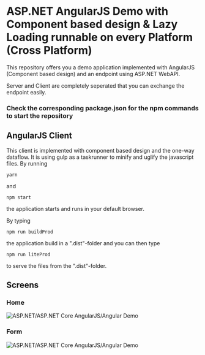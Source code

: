 # ASP.NET AngularJS Demo with Component based design & Lazy Loading  runnable on every Platform (Cross Platform)

This repository offers you a demo application implemented with AngularJS (Component based design) and an endpoint using ASP.NET WebAPI.

Server and Client are completely seperated that you can exchange the endpoint easily.

### Check the corresponding package.json for the npm commands to start the repository

## AngularJS Client

This client is implemented with component based design and the one-way dataflow. It is using gulp as a taskrunner to minify and uglify the javascript files. By running 

```yarn```

and 

```npm start```

the application starts and runs in your default browser.

By typing 

```npm run buildProd```

the application build in a ".dist"-folder and you can then type 

```npm run liteProd```

to serve the files from the ".dist"-folder.


## Screens

### Home

![ASP.NET/ASP.NET Core AngularJS/Angular Demo](.github/screen1.jpg "Screen1")

### Form

![ASP.NET/ASP.NET Core AngularJS/Angular Demo](.github/screen2.jpg "Screen2")